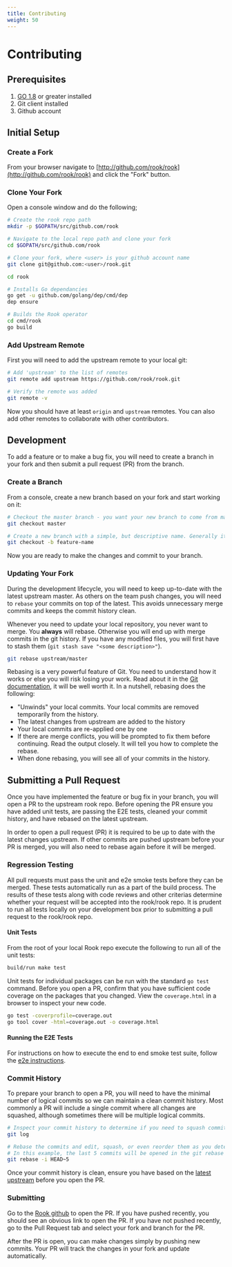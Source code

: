 ```yaml
---
title: Contributing
weight: 50
---
```


# Contributing

## Prerequisites

1. [GO 1.8](https://golang.org/dl/) or greater installed
2. Git client installed
3. Github account

## Initial Setup

### Create a Fork

From your browser navigate to [http://github.com/rook/rook](http://github.com/rook/rook) and click the "Fork" button.

### Clone Your Fork

Open a console window and do the following;

```bash
# Create the rook repo path
mkdir -p $GOPATH/src/github.com/rook

# Navigate to the local repo path and clone your fork
cd $GOPATH/src/github.com/rook

# Clone your fork, where <user> is your github account name
git clone git@github.com:<user>/rook.git

cd rook

# Installs Go dependancies
go get -u github.com/golang/dep/cmd/dep
dep ensure

# Builds the Rook operator
cd cmd/rook
go build
```

### Add Upstream Remote

First you will need to add the upstream remote to your local git:
```bash
# Add 'upstream' to the list of remotes
git remote add upstream https://github.com/rook/rook.git

# Verify the remote was added
git remote -v
```
Now you should have at least `origin` and `upstream` remotes. You can also add other remotes to collaborate with other contributors.


## Development

To add a feature or to make a bug fix, you will need to create a branch in your fork and then submit a pull request (PR) from the branch.

### Create a Branch

From a console, create a new branch based on your fork and start working on it:

```bash
# Checkout the master branch - you want your new branch to come from master
git checkout master

# Create a new branch with a simple, but descriptive name. Generally it will be two to three words separated by dashes and without numbers.
git checkout -b feature-name
```

Now you are ready to make the changes and commit to your branch.

### Updating Your Fork

During the development lifecycle, you will need to keep up-to-date with the latest upstream master. As others on the team push changes, you will need to `rebase` your commits on top of the latest. This avoids unnecessary merge commits and keeps the commit history clean.

Whenever you need to update your local repository, you never want to merge. You **always** will rebase. Otherwise you will end up with merge commits in the git history. If you have any modified files, you will first have to stash them (`git stash save "<some description>"`).

```bash
git rebase upstream/master
```

Rebasing is a very powerful feature of Git. You need to understand how it works or else you will risk losing your work. Read about it in the [Git documentation](https://git-scm.com/docs/git-rebase), it will be well worth it. In a nutshell, rebasing does the following:
- "Unwinds" your local commits. Your local commits are removed temporarily from the history.
- The latest changes from upstream are added to the history
- Your local commits are re-applied one by one
- If there are merge conflicts, you will be prompted to fix them before continuing. Read the output closely. It will tell you how to complete the rebase.
- When done rebasing, you will see all of your commits in the history.

## Submitting a Pull Request

Once you have implemented the feature or bug fix in your branch, you will open a PR to the upstream rook repo. Before opening the PR ensure you have added unit tests, are passing the E2E tests, cleaned your commit history, and have rebased on the latest upstream.

In order to open a pull request (PR) it is required to be up to date with the latest changes upstream. If other commits are pushed upstream before your PR is merged, you will also need to rebase again before it will be merged.

### Regression Testing

All pull requests must pass the unit and e2e smoke tests before they can be merged. These tests automatically
run as a part of the build process. The results of these tests along with code reviews and other criterias determine whether
your request will be accepted into the rook/rook repo. It is prudent to run all tests locally on your development box prior to submitting a pull request to the rook/rook repo.

#### Unit Tests

From the root of your local Rook repo execute the following to run all of the unit tests:

```bash
build/run make test
```

Unit tests for individual packages can be run with the standard `go test` command. Before you open a PR, confirm that you have sufficient code coverage on the packages that you changed. View the `coverage.html` in a browser to inspect your new code.

```bash
go test -coverprofile=coverage.out
go tool cover -html=coverage.out -o coverage.html
```

#### Running the E2E Tests
For instructions on how to execute the end to end smoke test suite,
follow the [e2e instructions](../e2e/README.md).

### Commit History

To prepare your branch to open a PR, you will need to have the minimal number of logical commits so we can maintain
a clean commit history. Most commonly a PR will include a single commit where all changes are squashed, although
sometimes there will be multiple logical commits.

```bash
# Inspect your commit history to determine if you need to squash commits
git log

# Rebase the commits and edit, squash, or even reorder them as you determine will keep the history clean.
# In this example, the last 5 commits will be opened in the git rebase tool.
git rebase -i HEAD~5
```

Once your commit history is clean, ensure you have based on the [latest upstream](#Updating-your-fork) before you open the PR.

### Submitting

Go to the [Rook github](https://www.github.com/rook/rook) to open the PR. If you have pushed recently, you should see an obvious link to open the PR. If you have not pushed recently, go to the Pull Request tab and select your fork and branch for the PR.

After the PR is open, you can make changes simply by pushing new commits. Your PR will track the changes in your fork and update automatically.
